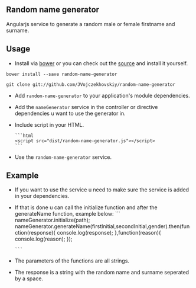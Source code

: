 ## Random name generator

Angularjs service to generate a random male or female firstname and surname.

## Usage

* Install via [bower](http://bower.io/) or you can check out the [source](https://github.com/JVojczekhovskiy/random-name-generator) and install it yourself.

 `bower install --save random-name-generator`

 `git clone git://github.com/JVojczekhovskiy/random-name-generator`

* Add `random-name-generator` to your application's module dependencies.
* Add the `nameGenerator` service in the controller or directive dependencies u want to use the generator in.
* Include script in your HTML.

      ```html
      <script src="dist/random-name-generator.js"></script>
      ```
* Use the `random-name-generator` service.

## Example

* If you want to use the service u need to make sure the service is added in your dependencies.
* If that is done u can call the initialize function and after the generateName function, example below:
      ```
      nameGenerator.initialize(path);
      nameGenerator.generateName(firstInitial,secondInitial,gender).then(function(response){
        console.log(response);
      },function(reason){
       console.log(reason);
      });
      
      ```
* The parameters of the functions are all strings.
* The response is a string with the random name and surname seperated by a space.
